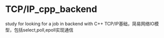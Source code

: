 # TCP/IP_cpp_backend
study for looking for a job in backend with C++
TCP/IP基础，简易网络IO模型，包括select,poll,epoll实现通信
